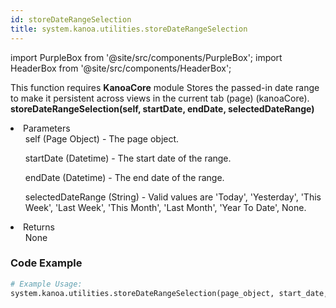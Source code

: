 ```yaml
---
id: storeDateRangeSelection
title: system.kanoa.utilities.storeDateRangeSelection
---
```


import PurpleBox from '@site/src/components/PurpleBox';
import HeaderBox from '@site/src/components/HeaderBox';

<PurpleBox>This function requires <b>KanoaCore</b> module</PurpleBox>
<HeaderBox header="Description">Stores the passed-in date range to make it persistent across views in the current tab (page) (kanoaCore).</HeaderBox>
<HeaderBox header="Syntax">
    <b>storeDateRangeSelection(self, startDate, endDate, selectedDateRange)</b>
    <li>Parameters <br />
        <ul>self (Page Object) - The page object.</ul>
        <ul>startDate (Datetime) - The start date of the range.</ul>
        <ul>endDate (Datetime) - The end date of the range.</ul>
        <ul>selectedDateRange (String) - Valid values are 'Today', 'Yesterday', 'This Week', 'Last Week', 'This Month', 'Last Month', 'Year To Date', None.</ul>
    </li>
    <li>Returns <br />
        <ul>None</ul>
    </li>
</HeaderBox>

### Code Example

```python
# Example Usage:
system.kanoa.utilities.storeDateRangeSelection(page_object, start_date, end_date, 'This Week')

